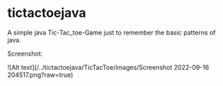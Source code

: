 # tictactoejava

 A simple java Tic-Tac_toe-Game just to remember the basic patterns of java.
 
Screenshot:




![Alt text](/../tictactoejava/TicTacToe/images/Screenshot 2022-09-16 204517.png?raw=true)
